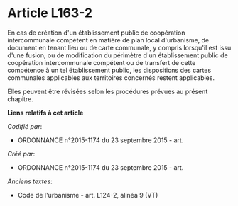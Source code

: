 # Article L163-2

En cas de création d'un établissement public de coopération intercommunale compétent en matière de plan local d'urbanisme, de
document en tenant lieu ou de carte communale, y compris lorsqu'il est issu d'une fusion, ou de modification du périmètre
d'un établissement public de coopération intercommunale compétent ou de transfert de cette compétence à un tel établissement
public, les dispositions des cartes communales applicables aux territoires concernés restent applicables.

Elles peuvent être révisées selon les procédures prévues au présent chapitre.

**Liens relatifs à cet article**

_Codifié par_:

  - ORDONNANCE n°2015-1174 du 23 septembre 2015 - art.

_Créé par_:

  - ORDONNANCE n°2015-1174 du 23 septembre 2015 - art.

_Anciens textes_:

  - Code de l'urbanisme - art. L124-2, alinéa 9  (VT)
